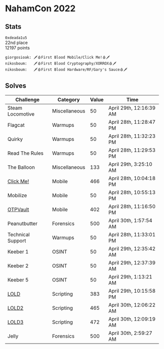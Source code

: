 # NahamCon 2022

## Stats
`0xdeada1u5` \
22nd place \
12197 points

```
giorgosioak: 🗡️🩸First Blood Mobile/Click Me!🩸🗡️
nikosboum:   🗡️🩸First Blood Cryptography/XORROX🩸🗡️
nikosboum:   🗡️🩸First Blood Hardware/RF/Gary's Sauce🩸🗡️
```

## Solves
| Challenge         | Category      | Value | Time                    |
|-------------------|---------------|-------|-------------------------|
| Steam Locomotive  | Miscellaneous |    50 | April 29th, 12:16:39 AM |
| Flagcat           | Warmups       |    50 | April 28th, 11:28:47 PM |
| Quirky            | Warmups       |    50 | April 28th, 11:32:23 PM |
| Read The Rules    | Warmups       |    50 | April 28th, 11:29:53 PM |
| The Balloon       | Miscellaneous |   133 | April 29th, 3:25:10 AM  |
| [Click Me!](ClickMe) | Mobile        |   466 | April 28th, 10:04:18 PM | 
| Mobilize          | Mobile        |    50 | April 28th, 10:55:13 PM |
| [OTPVault](OTPVault) | Mobile | 402 | April 28th, 11:16:50 PM |
| Peanutbutter      | Forensics     |   500 | April 30th, 1:57:54 AM  |
| Technical Support | Warmups       |    50 | April 28th, 11:33:01 PM |
| Keeber 1          | OSINT         |    50 | April 29th, 12:35:42 AM |
| Keeber 2          | OSINT         |    50 | April 29th, 12:37:39 AM |
| Keeber 5          | OSINT         |    50 | April 29th, 1:13:21 AM  |
| [LOLD](LOLD)      | Scripting     |   383 | April 29th, 10:15:58 PM |
| [LOLD2](LOLD)     | Scripting     |   465 | April 30th, 12:06:22 AM |
| [LOLD3](LOLD)     | Scripting     |   472 | April 30th, 12:09:19 AM |
| Jelly             | Forensics     |   500 | April 30th, 2:59:27 AM  |